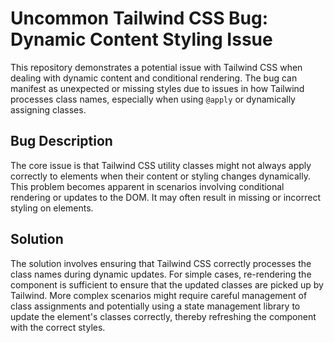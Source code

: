 # Uncommon Tailwind CSS Bug: Dynamic Content Styling Issue

This repository demonstrates a potential issue with Tailwind CSS when dealing with dynamic content and conditional rendering. The bug can manifest as unexpected or missing styles due to issues in how Tailwind processes class names, especially when using `@apply` or dynamically assigning classes.

## Bug Description

The core issue is that Tailwind CSS utility classes might not always apply correctly to elements when their content or styling changes dynamically. This problem becomes apparent in scenarios involving conditional rendering or updates to the DOM.  It may often result in missing or incorrect styling on elements.

## Solution

The solution involves ensuring that Tailwind CSS correctly processes the class names during dynamic updates. For simple cases, re-rendering the component is sufficient to ensure that the updated classes are picked up by Tailwind. More complex scenarios might require careful management of class assignments and potentially using a state management library to update the element's classes correctly, thereby refreshing the component with the correct styles.